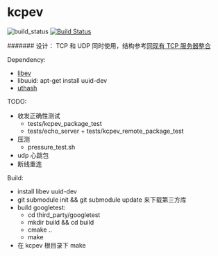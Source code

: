 # kcpev
![build_status](https://travis-ci.org/disenone/kcpev.svg?branch=master)
[![Build Status](https://travis-ci.org/disenone/kcpev.svg?branch=master)
](https://travis-ci.org/disenone/kcpev)

#######
设计：
TCP 和 UDP 同时使用，结构参考[同现有 TCP 服务器整合](https://github.com/skywind3000/kcp/wiki/Cooperate-With-Tcp-Server)

Dependency:
* [libev](http://software.schmorp.de/pkg/libev.html)
* libuuid: apt-get install uuid-dev 
* [uthash](https://github.com/troydhanson/uthash)

TODO:
* 收发正确性测试
	- tests/kcpev_package_test
	- tests/echo_server + tests/kcpev_remote_package_test
* 压测
	- pressure_test.sh
* udp 心跳包
* 断线重连

Build:
* install libev uuid-dev
* git submodule init && git submodule update 来下载第三方库
* build googletest:
	- cd third_party/googletest
	- mkdir build && cd build
	- cmake ..
	- make
* 在 kcpev 根目录下 make

